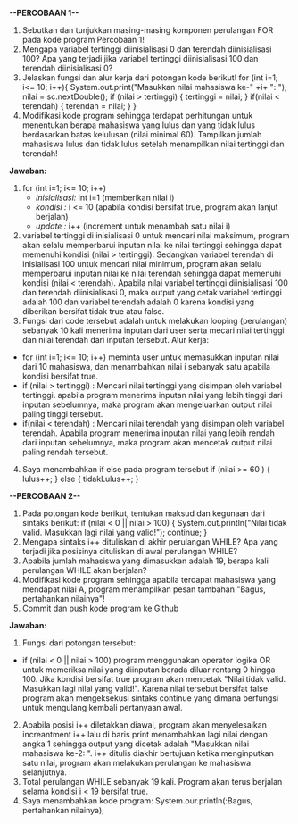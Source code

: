 **--PERCOBAAN 1--**
1. Sebutkan dan tunjukkan masing-masing komponen perulangan FOR pada kode program Percobaan 1! 
2.  Mengapa variabel tertinggi diinisialisasi 0 dan terendah diinisialisasi 100? Apa yang terjadi jika variabel tertinggi diinisialisasi 100 dan terendah diinisialisasi 0? 
3. Jelaskan fungsi dan alur kerja dari potongan kode berikut! 
for (int i=1; i<= 10; i++){
            System.out.print("Masukkan nilai mahasiswa ke-" +i+ ": ");
            nilai = sc.nextDouble();
            if (nilai > tertinggi) {
                tertinggi = nilai;
            }
            if(nilai < terendah) {
                terendah = nilai;
            }
        }
4. Modifikasi kode program sehingga terdapat perhitungan untuk menentukan berapa mahasiswa yang lulus dan yang tidak lulus berdasarkan batas kelulusan (nilai minimal 60). Tampilkan jumlah mahasiswa lulus dan tidak lulus setelah menampilkan nilai tertinggi dan terendah! 

**Jawaban:**
1. for (int i=1; i<= 10; i++)
    - *inisialisasi:* int i=1 (memberikan nilai i)
    - *kondisi     :* i <= 10 (apabila kondisi bersifat true, program akan lanjut berjalan)
    - *update      :* i++ (increment untuk menambah satu nilai i)
2. variabel tertinggi di inisialisasi 0 untuk mencari nilai maksimum, program akan selalu memperbarui inputan nilai ke nilai tertinggi sehingga dapat memenuhi kondisi (nilai > tertinggi). Sedangkan variabel terendah di inisialisasi 100 untuk mencari nilai minimum, program akan selalu memperbarui inputan nilai ke nilai terendah sehingga dapat memenuhi kondisi (nilai < terendah).
Apabila nilai variabel tertinggi diinisialisasi 100 dan terendah diinisialisasi 0, maka output yang cetak variabel tertinggi adalah 100 dan variabel terendah adalah 0 karena kondisi yang diberikan bersifat tidak true atau false.
3. Fungsi dari code tersebut adalah untuk melakukan looping (perulangan) sebanyak 10 kali menerima inputan dari user serta mecari nilai tertinggi dan nilai terendah dari inputan tersebut. 
Alur kerja: 
- for (int i=1; i<= 10; i++) meminta user untuk memasukkan inputan nilai dari 10 mahasiswa, dan menambahkan nilai i sebanyak satu apabila kondisi bersifat true.
- if (nilai > tertinggi) : Mencari nilai tertinggi yang disimpan oleh variabel tertinggi. apabila program menerima inputan nilai yang lebih tinggi dari inputan sebelumnya, maka program akan mengeluarkan output nilai paling tinggi tersebut.
- if(nilai < terendah) : Mencari nilai terendah yang disimpan oleh variabel terendah. Apabila program menerima inputan nilai yang lebih rendah dari inputan sebelumnya, maka program akan mencetak output nilai paling rendah tersebut.
4. Saya menambahkan if else pada program tersebut
 if (nilai >= 60 ) {
    lulus++;
    } else {
        tidakLulus++;
    }

**--PERCOBAAN 2--**
1. Pada potongan kode berikut, tentukan maksud dan kegunaan dari sintaks berikut: 
if (nilai < 0 || nilai > 100) {
    System.out.println("Nilai tidak valid. Masukkan lagi nilai yang valid!");
    continue;
}
2. Mengapa sintaks i++ dituliskan di akhir perulangan WHILE? Apa yang terjadi jika posisinya dituliskan di awal perulangan WHILE? 
3. Apabila jumlah mahasiswa yang dimasukkan adalah 19, berapa kali perulangan WHILE akan berjalan?
4.  Modifikasi kode program sehingga apabila terdapat mahasiswa yang mendapat nilai A, program menampilkan pesan tambahan "Bagus, pertahankan nilainya"! 
5. Commit dan push kode program ke Github 

**Jawaban:**
1. Fungsi dari potongan tersebut:
- if (nilai < 0 || nilai > 100) program menggunakan operator logika OR untuk memeriksa nilai yang diinputan berada diluar rentang 0 hingga 100. Jika kondisi bersifat true program akan mencetak "Nilai tidak valid. Masukkan lagi nilai yang valid!". Karena nilai tersebut bersifat false program akan mengeksekusi sintaks continue yang dimana berfungsi untuk mengulang kembali pertanyaan awal.
2. Apabila posisi i++ diletakkan diawal, program akan menyelesaikan increantment i++ lalu di baris print menambahkan lagi nilai dengan angka 1 sehingga output yang dicetak adalah "Masukkan nilai mahasiswa ke-2: ". i++ ditulis diakhir bertujuan ketika menginputkan satu nilai, program akan melakukan perulangan ke mahasiswa selanjutnya.
3. Total perulangan WHILE sebanyak 19 kali. Program akan terus berjalan selama kondisi i < 19 bersifat true.
4. Saya menambahkan kode program:
System.our.println(:Bagus, pertahankan nilainya);